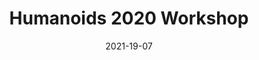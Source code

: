 ---
title: Humanoids 2020 Workshop
summary: Humanoids 2020 Workshop on Floating-base Robots in Manufacturing and Logistics Operations$:$ Opportunities and Challenges
tags:
date: "2021-19-07"

# Optional external URL for project (replaces project detail page).
external_link: https://www.iit.it/web/hrii/humanoids2020-workshop
image:
  caption:
  focal_point: Smart
---